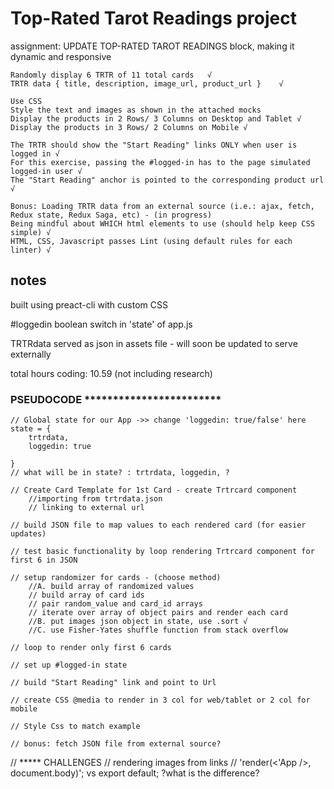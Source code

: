 # Top-Rated Tarot Readings project

assignment:
UPDATE TOP-RATED TAROT READINGS block, making it dynamic and responsive 

	Randomly display 6 TRTR of 11 total cards	√
	TRTR data { title, description, image_url, product_url }	√
	
	Use CSS
	Style the text and images as shown in the attached mocks
	Display the products in 2 Rows/ 3 Columns on Desktop and Tablet √
	Display the products in 3 Rows/ 2 Columns on Mobile	√
	
	The TRTR should show the "Start Reading" links ONLY when user is logged in √
	For this exercise, passing the #logged-in has to the page simulated logged-in user √
	The "Start Reading" anchor is pointed to the corresponding product url	√

	Bonus: Loading TRTR data from an external source (i.e.: ajax, fetch, Redux state, Redux Saga, etc) - (in progress)
	Being mindful about WHICH html elements to use (should help keep CSS simple) √
	HTML, CSS, Javascript passes Lint (using default rules for each linter)	√

## notes

built using preact-cli with custom CSS

#loggedin boolean switch in 'state' of app.js

TRTRdata served as json in assets file - will soon be updated to serve externally

total hours coding: 10.59 (not including research)

### PSEUDOCODE ************************

	// Global state for our App ->> change 'loggedin: true/false' here
	state = {
		trtrdata,
		loggedin: true

	}
	// what will be in state? : trtrdata, loggedin, ?

	// Create Card Template for 1st Card - create Trtrcard component
		//importing from trtrdata.json
		// linking to external url

	// build JSON file to map values to each rendered card (for easier updates)

	// test basic functionality by loop rendering Trtrcard component for first 6 in JSON

	// setup randomizer for cards - (choose method)
		//A. build array of randomized values
		// build array of card ids
		// pair random_value and card_id arrays
		// iterate over array of object pairs and render each card
		//B. put images json object in state, use .sort √
		//C. use Fisher-Yates shuffle function from stack overflow

	// loop to render only first 6 cards

	// set up #logged-in state

	// build "Start Reading" link and point to Url

	// create CSS @media to render in 3 col for web/tablet or 2 col for mobile

	// Style Css to match example

	// bonus: fetch JSON file from external source?


// ***** CHALLENGES
// rendering images from links
// 'render(<'App />, document.body)'; vs export default; ?what is the difference?